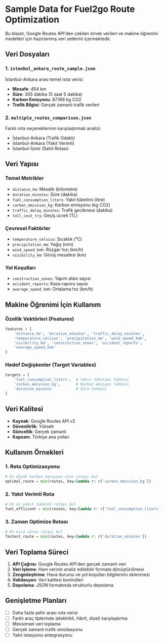 # Sample Data for Fuel2go Route Optimization

Bu klasör, Google Routes API'den çekilen örnek verileri ve makine öğrenimi modelleri için hazırlanmış veri setlerini içermektedir.

## Veri Dosyaları

### 1. `istanbul_ankara_route_sample.json`
İstanbul-Ankara arası temel rota verisi:
- **Mesafe**: 454 km
- **Süre**: 305 dakika (5 saat 5 dakika)
- **Karbon Emisyonu**: 87.168 kg CO2
- **Trafik Bilgisi**: Gerçek zamanlı trafik verileri

### 2. `multiple_routes_comparison.json`
Farklı rota seçeneklerinin karşılaştırmalı analizi:
- İstanbul-Ankara (Trafik Odaklı)
- İstanbul-Ankara (Yakıt Verimli)
- İstanbul-İzmir (Sahil Rotası)

## Veri Yapısı

### Temel Metrikler
- `distance_km`: Mesafe (kilometre)
- `duration_minutes`: Süre (dakika)
- `fuel_consumption_liters`: Yakıt tüketimi (litre)
- `carbon_emission_kg`: Karbon emisyonu (kg CO2)
- `traffic_delay_minutes`: Trafik gecikmesi (dakika)
- `toll_cost_try`: Geçiş ücreti (TL)

### Çevresel Faktörler
- `temperature_celsius`: Sıcaklık (°C)
- `precipitation_mm`: Yağış (mm)
- `wind_speed_kmh`: Rüzgar hızı (km/h)
- `visibility_km`: Görüş mesafesi (km)

### Yol Koşulları
- `construction_zones`: Yapım alanı sayısı
- `accident_reports`: Kaza raporu sayısı
- `average_speed_kmh`: Ortalama hız (km/h)

## Makine Öğrenimi İçin Kullanım

### Özellik Vektörleri (Features)
```python
features = [
    'distance_km', 'duration_minutes', 'traffic_delay_minutes',
    'temperature_celsius', 'precipitation_mm', 'wind_speed_kmh',
    'visibility_km', 'construction_zones', 'accident_reports',
    'average_speed_kmh'
]
```

### Hedef Değişkenler (Target Variables)
```python
targets = [
    'fuel_consumption_liters',  # Yakıt tüketimi tahmini
    'carbon_emission_kg',       # Karbon emisyon tahmini
    'duration_minutes'          # Süre tahmini
]
```

## Veri Kalitesi

- **Kaynak**: Google Routes API v2
- **Güvenilirlik**: Yüksek
- **Güncellik**: Gerçek zamanlı
- **Kapsam**: Türkiye ana yolları

## Kullanım Örnekleri

### 1. Rota Optimizasyonu
```python
# En düşük karbon emisyonu olan rotayı bul
optimal_route = min(routes, key=lambda r: r['carbon_emission_kg'])
```

### 2. Yakıt Verimli Rota
```python
# En az yakıt tüketen rotayı bul
fuel_efficient = min(routes, key=lambda r: r['fuel_consumption_liters'])
```

### 3. Zaman Optimize Rotası
```python
# En kısa süren rotayı bul
fastest_route = min(routes, key=lambda r: r['duration_minutes'])
```

## Veri Toplama Süreci

1. **API Çağrısı**: Google Routes API'den gerçek zamanlı veri
2. **Veri İşleme**: Ham verinin analiz edilebilir formata dönüştürülmesi
3. **Zenginleştirme**: Hava durumu ve yol koşulları bilgilerinin eklenmesi
4. **Validasyon**: Veri kalitesi kontrolleri
5. **Depolama**: JSON formatında strukturlu depolama

## Genişletme Planları

- [ ] Daha fazla şehir arası rota verisi
- [ ] Farklı araç tiplerinde (elektrikli, hibrit, dizel) karşılaştırma
- [ ] Mevsimsel veri toplama
- [ ] Gerçek zamanlı trafik simülasyonu
- [ ] Yakıt istasyonu entegrasyonu